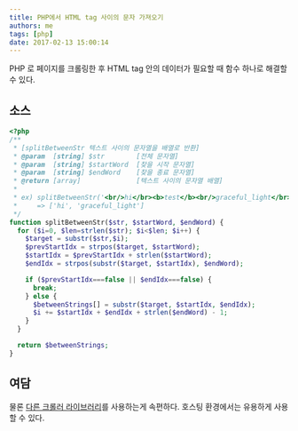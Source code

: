 ```yaml
---
title: PHP에서 HTML tag 사이의 문자 가져오기
authors: me
tags: [php]
date: 2017-02-13 15:00:14
---
```


PHP 로 페이지를 크롤링한 후 HTML tag 안의 데이터가 필요할 때 함수 하나로 해결할 수 있다.

## 소스

```php
<?php
/**
 * [splitBetweenStr 텍스트 사이의 문자열을 배열로 반환]
 * @param  [string] $str        [전체 문자열]
 * @param  [string] $startWord  [찾을 시작 문자열]
 * @param  [string] $endWord    [찾을 종료 문자열]
 * @return [array]              [텍스트 사이의 문자열 배열]
 *
 * ex) splitBetweenStr('<br/>hi</br><b>test</b><br/>graceful_light</br>', '<br/>', '</br>')
 *     => ['hi', 'graceful_light']
 */
function splitBetweenStr($str, $startWord, $endWord) {
  for ($i=0, $len=strlen($str); $i<$len; $i++) {
    $target = substr($str,$i);
    $prevStartIdx = strpos($target, $startWord);
    $startIdx = $prevStartIdx + strlen($startWord);
    $endIdx = strpos(substr($target, $startIdx), $endWord);

    if ($prevStartIdx===false || $endIdx===false) {
      break;
    } else {
      $betweenStrings[] = substr($target, $startIdx, $endIdx);
      $i += $startIdx + $endIdx + strlen($endWord) - 1;
    }
  }

  return $betweenStrings;
}
```

## 여담

물론 [다른 크롤러 라이브러리](https://packagist.org/search/?q=crawl&orderBys%5B0%5D%5Bsort%5D=downloads&orderBys%5B0%5D%5Border%5D=desc)를 사용하는게 속편하다.
호스팅 환경에서는 유용하게 사용할 수 있다.
